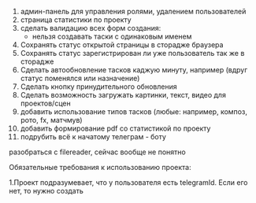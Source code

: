 1. админ-панель для управления ролями, удалением пользователей
2. страница статистики по проекту
3. сделать валидацию всех форм создания:
    - нельзя создавать таски с одинаковым именем
4. Сохранять статус открытой страницы в сторадже браузера
5. Сохранять статус зарегистрирован ли уже пользователь так же в сторадже
6. Сделать автообновление тасков каджую минуту, например (вдруг статус поменялся или назначение)
7. Сделать кнопку принудительного обновления
8. Сделать возможность загружать картинки, текст, видео для проектов/сцен
9. добавить использование типов тасков (любые: например, композ, рото, fx, матчмув)
10. добавить формирование pdf со статистикой по проекту
11. подрубить всё к начатому телеграм - боту

разобраться с filereader, сейчас вообще не понятно

Обязательные требования к использованию проекта:

1.Проект подразумевает, что у пользователя есть telegramId. Если его нет, то нужно создать
